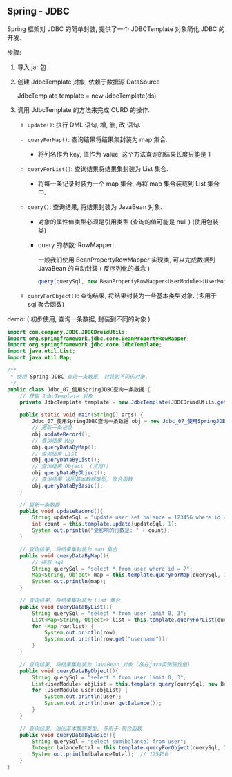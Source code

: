 ## Spring - JDBC

Spring 框架对 JDBC 的简单封装, 提供了一个 JDBCTemplate 对象简化 JDBC 的开发.

步骤: 

1. 导入 jar 包

2. 创建 JdbcTemplate 对象, 依赖于数据源 DataSource

   JdbcTemplate template = new JdbcTemplate(ds)

3. 调用 JdbcTemplate 的方法来完成 CURD 的操作.

   + `update()`: 执行 DML 语句, 增, 删, 改 语句.

     

   + `queryForMap()`: 查询结果将结果集封装为 map 集合.

     + 将列名作为 key, 值作为 value, 这个方法查询的结果长度只能是 1 

       

   + `queryForList()`: 查询结果将结果集封装为 List 集合.

     + 将每一条记录封装为一个 map 集合, 再将 map 集合装载到 List 集合中.

       

   + `query()`: 查询结果, 将结果封装为 JavaBean 对象.

     + 对象的属性值类型必须是引用类型 (查询的值可能是 null ) (使用包装类)

     + query 的参数: RowMapper: 

       一般我们使用 BeanPropertyRowMapper 实现类, 可以完成数据到 JavaBean 的自动封装 ( 反序列化的概念 )

       ```java
       query(querySql, new BeanPropertyRowMapper<UserModule>(UserModule.class));
       ```

     

   + `queryForObject()`: 查询结果, 将结果封装为一些基本类型对象. (多用于 sql 聚合函数)



demo: ( 初步使用, 查询一条数据, 封装到不同的对象 )

```java
import com.company.JDBC.JDBCDruidUtils;
import org.springframework.jdbc.core.BeanPropertyRowMapper;
import org.springframework.jdbc.core.JdbcTemplate;
import java.util.List;
import java.util.Map;

/**
 * 使用 Spring JDBC 查询一条数据, 封装到不同的对象.
 */
public class Jdbc_07_使用SpringJDBC查询一条数据 {
    // 获取 JdbcTemplate 对象
    private JdbcTemplate template = new JdbcTemplate(JDBCDruidUtils.getDataSource());

    public static void main(String[] args) {
        Jdbc_07_使用SpringJDBC查询一条数据 obj = new Jdbc_07_使用SpringJDBC查询一条数据();
        // 更新一条记录
        obj.updateRecord();
        // 查询结果 Map
        obj.queryDataByMap();
        // 查询结果 List
        obj.queryDataByList();
        // 查询结果 Object  (常用!)
        obj.queryDataByObject();
        // 查询结果 返回基本数据类型, 聚合函数
        obj.queryDataByBasic();
    }

    // 更新一条数据
    public void updateRecord(){
        String updateSql = "update user set balance = 123456 where id = ?";
        int count = this.template.update(updateSql, 1);
        System.out.println("受影响的行数是: " + count);
    }

    // 查询结果, 将结果集封装为 map 集合
    public void queryDataByMap(){
        // 拼写 sql
        String querySql = "select * from user where id = ?";
        Map<String, Object> map = this.template.queryForMap(querySql, 1);
        System.out.println(map);
    }

    // 查询结果, 将结果集封装为 List 集合
    public void queryDataByList(){
        String querySql = "select * from user limit 0, 3";
        List<Map<String, Object>> list = this.template.queryForList(querySql);
        for (Map row:list) {
            System.out.println(row);
            System.out.println(row.get("username"));
        }
    }

    // 查询结果, 将结果集封装为 JavaBean 对象 (放在java实例属性值)
    public void queryDataByObject(){
        String querySql = "select * from user limit 0, 3";
        List<UserModule> objList = this.template.query(querySql, new BeanPropertyRowMapper<UserModule>(UserModule.class));
        for (UserModule user:objList) {
            System.out.println(user);
            System.out.println(user.getBalance());
        }
    }

    // 查询结果, 返回基本数据类型, 多用于 聚合函数
    public void queryDataByBasic(){
        String querySql = "select sum(balance) from user";
        Integer balanceTotal = this.template.queryForObject(querySql, Integer.class);
        System.out.println(balanceTotal);  // 125456
    }
}
```





